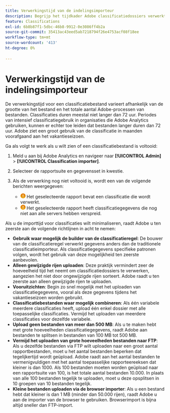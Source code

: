 ```yaml
---
title: Verwerkingstijd van de indelingsimporteur
description: Begrijp het tijdkader Adobe classificatiedossiers verwerkt, en hoe te om verwerkingstijd te minimaliseren.
feature: Classifications
exl-id: 6b8b87f1-5dbc-46b8-9912-0e3086ff4b2a
source-git-commit: 35413ac43eed5ab7218794f26e4753acf08f18ee
workflow-type: tm+mt
source-wordcount: '413'
ht-degree: 0%

---
```


# Verwerkingstijd van de indelingsimporteur

De verwerkingstijd voor een classificatiebestand varieert afhankelijk van de grootte van het bestand en het totale aantal Adobe-processen van bestanden. Classificaties duren meestal niet langer dan 72 uur. Periodes van intensief classificatiegebruik in organisaties die Adobe Analytics gebruiken, kunnen er echter toe leiden dat bestanden langer duren dan 72 uur. Adobe ziet een groot gebruik van de classificatie in maanden voorafgaand aan het vakantieseizoen.

Ga als volgt te werk als u wilt zien of een classificatiebestand is voltooid:

1. Meld u aan bij Adobe Analytics en navigeer naar **[!UICONTROL Admin]** > **[!UICONTROL Classification importer]**.
2. Selecteer de rapportsuite en gegevensset in kwestie.
3. Als de verwerking nog niet voltooid is, wordt een van de volgende berichten weergegeven:

   * ![Kennisgeving](assets/icon_notice_notice.gif) Het geselecteerde rapport bevat een classificatie die wordt verwerkt.
   * ![Kennisgeving](assets/icon_notice_notice.gif) Het geselecteerde rapport heeft classificatiegegevens die nog niet aan alle servers hebben verspreid.

Als u de importtijd voor classificaties wilt minimaliseren, raadt Adobe u ten zeerste aan de volgende richtlijnen in acht te nemen:

* **Gebruik waar mogelijk de builder van de classificatieregel**: De bouwer van de classificatieregel verwerkt gegevens anders dan de traditionele classificatieimporteur. Als classificatiegegevens specifieke patronen volgen, wordt het gebruik van deze mogelijkheid ten zeerste aanbevolen.
* **Alleen gewijzigde rijen uploaden**: Deze praktijk vermindert zeer de hoeveelheid tijd het neemt om classificatiedossiers te verwerken, aangezien het niet door ongewijzigde rijen sorteert. Adobe raadt u ten zeerste aan alleen gewijzigde rijen te uploaden.
* **Vooruitzichten**: Begin zo snel mogelijk met het uploaden van classificatiegegevens, vooral als deze gegevens tijdens het vakantieseizoen worden gebruikt.
* **Classificatiebestanden waar mogelijk combineren**: Als één variabele meerdere classificaties heeft, upload één enkel dossier met alle toepasselijke classificaties. Vermijd het uploaden van meerdere classificaties voor dezelfde variabele.
* **Upload geen bestanden van meer dan 500 MB**: Als u te maken hebt met grote hoeveelheden classificatiegegevens, raadt Adobe aan bestanden te splitsen in bestanden van 100 MB tot 500 MB.
* **Vermijd het uploaden van grote hoeveelheden bestanden naar FTP**: Als u dezelfde bestanden via FTP wilt uploaden naar een groot aantal rapportbestanden, moet u het aantal bestanden beperken dat tegelijkertijd wordt geüpload. Adobe raadt aan het aantal bestanden te vermenigvuldigen met het aantal toepasselijke rapporteereeksen dat kleiner is dan 1000. Als 100 bestanden moeten worden geüpload naar een rapportsuite van 100, is het totale aantal bestanden 10.000. In plaats van alle 100 bestanden tegelijk te uploaden, moet u deze opsplitsen in 10 groepen van 10 bestanden tegelijk.
* **Kleine bestanden uploaden via de browser importer**: Als u een bestand hebt dat kleiner is dan 1 MB (minder dan 50.000 rijen), raadt Adobe u aan de importer van de browser te gebruiken. Browserimport is bijna altijd sneller dan FTP-import.
